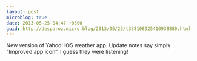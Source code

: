 ```yaml
---
layout: post
microblog: true
date: 2013-05-25 04:47 +0300
guid: http://desparoz.micro.blog/2013/05/25/t338108925410938880.html
---
```

New version of Yahoo! iOS weather app. Update notes say simply “Improved app icon”. I guess they were listening!
